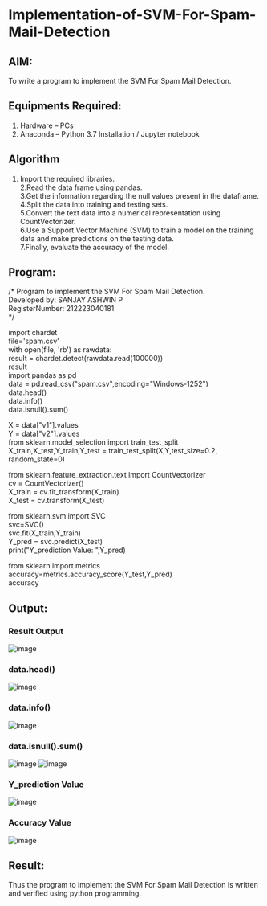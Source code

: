 # Implementation-of-SVM-For-Spam-Mail-Detection

## AIM:
To write a program to implement the SVM For Spam Mail Detection.

## Equipments Required:
1. Hardware – PCs
2. Anaconda – Python 3.7 Installation / Jupyter notebook

## Algorithm
1. Import the required libraries.    
2.Read the data frame using pandas.    
3.Get the information regarding the null values present in the dataframe.    
4.Split the data into training and testing sets.    
5.Convert the text data into a numerical representation using CountVectorizer.     
6.Use a Support Vector Machine (SVM) to train a model on the training data and make predictions on the testing data.    
7.Finally, evaluate the accuracy of the model.

## Program:
/*
Program to implement the SVM For Spam Mail Detection.    
Developed by: SANJAY ASHWIN P    
RegisterNumber: 212223040181     
*/

import chardet     
file='spam.csv'      
with open(file, 'rb') as rawdata:     
    result = chardet.detect(rawdata.read(100000))    
result    
import pandas as pd    
data = pd.read_csv("spam.csv",encoding="Windows-1252")    
data.head()    
data.info()    
data.isnull().sum()   

X = data["v1"].values    
Y = data["v2"].values    
from sklearn.model_selection import train_test_split     
X_train,X_test,Y_train,Y_test = train_test_split(X,Y,test_size=0.2, random_state=0)    

from sklearn.feature_extraction.text import CountVectorizer   
cv = CountVectorizer()    
X_train = cv.fit_transform(X_train)    
X_test = cv.transform(X_test)    

from sklearn.svm import SVC     
svc=SVC()    
svc.fit(X_train,Y_train)   
Y_pred = svc.predict(X_test)    
print("Y_prediction Value: ",Y_pred)   

from sklearn import metrics    
accuracy=metrics.accuracy_score(Y_test,Y_pred)    
accuracy   



## Output:
### Result Output
![image](https://github.com/sanjayashwinP/Implementation-of-SVM-For-Spam-Mail-Detection/assets/147473265/1d6152c3-5724-44c3-b02a-62dcb39a92a5)

### data.head()
![image](https://github.com/sanjayashwinP/Implementation-of-SVM-For-Spam-Mail-Detection/assets/147473265/3ff23046-1d9c-46e5-98bd-32a9fe0a9bab)

### data.info()
![image](https://github.com/sanjayashwinP/Implementation-of-SVM-For-Spam-Mail-Detection/assets/147473265/79c5aace-560b-4bc8-8721-668f6084446e)

### data.isnull().sum()
![image](https://github.com/sanjayashwinP/Implementation-of-SVM-For-Spam-Mail-Detection/assets/147473265/cbf08416-c8f7-4de4-8658-0276c97d0526)
![image](https://github.com/sanjayashwinP/Implementation-of-SVM-For-Spam-Mail-Detection/assets/147473265/0a1217e0-fa3c-4f3f-bce8-bbf725dae9e1)

### Y_prediction Value
![image](https://github.com/sanjayashwinP/Implementation-of-SVM-For-Spam-Mail-Detection/assets/147473265/8e300a9c-70c5-4b66-8524-672bb96b3bc1)

### Accuracy Value
![image](https://github.com/sanjayashwinP/Implementation-of-SVM-For-Spam-Mail-Detection/assets/147473265/8956be96-b15f-422d-918b-3c77de4f8b5f)

## Result:
Thus the program to implement the SVM For Spam Mail Detection is written and verified using python programming.
